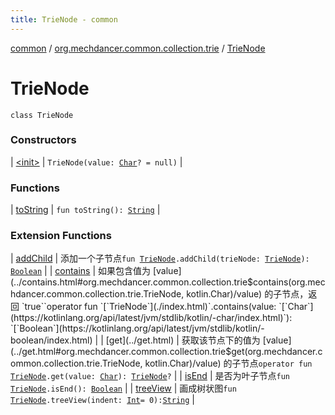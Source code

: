 ```yaml
---
title: TrieNode - common
---
```


[common](../../index.html) / [org.mechdancer.common.collection.trie](../index.html) / [TrieNode](./index.html)

# TrieNode

`class TrieNode`

### Constructors

| [&lt;init&gt;](-init-.html) | `TrieNode(value: `[`Char`](https://kotlinlang.org/api/latest/jvm/stdlib/kotlin/-char/index.html)`? = null)` |

### Functions

| [toString](to-string.html) | `fun toString(): `[`String`](https://kotlinlang.org/api/latest/jvm/stdlib/kotlin/-string/index.html) |

### Extension Functions

| [addChild](../add-child.html) | 添加一个子节点`fun `[`TrieNode`](./index.html)`.addChild(trieNode: `[`TrieNode`](./index.html)`): `[`Boolean`](https://kotlinlang.org/api/latest/jvm/stdlib/kotlin/-boolean/index.html) |
| [contains](../contains.html) | 如果包含值为 [value](../contains.html#org.mechdancer.common.collection.trie$contains(org.mechdancer.common.collection.trie.TrieNode, kotlin.Char)/value) 的子节点，返回 `true``operator fun `[`TrieNode`](./index.html)`.contains(value: `[`Char`](https://kotlinlang.org/api/latest/jvm/stdlib/kotlin/-char/index.html)`): `[`Boolean`](https://kotlinlang.org/api/latest/jvm/stdlib/kotlin/-boolean/index.html) |
| [get](../get.html) | 获取该节点下的值为 [value](../get.html#org.mechdancer.common.collection.trie$get(org.mechdancer.common.collection.trie.TrieNode, kotlin.Char)/value) 的子节点`operator fun `[`TrieNode`](./index.html)`.get(value: `[`Char`](https://kotlinlang.org/api/latest/jvm/stdlib/kotlin/-char/index.html)`): `[`TrieNode`](./index.html)`?` |
| [isEnd](../is-end.html) | 是否为叶子节点`fun `[`TrieNode`](./index.html)`.isEnd(): `[`Boolean`](https://kotlinlang.org/api/latest/jvm/stdlib/kotlin/-boolean/index.html) |
| [treeView](../tree-view.html) | 画成树状图`fun `[`TrieNode`](./index.html)`.treeView(indent: `[`Int`](https://kotlinlang.org/api/latest/jvm/stdlib/kotlin/-int/index.html)` = 0): `[`String`](https://kotlinlang.org/api/latest/jvm/stdlib/kotlin/-string/index.html) |

